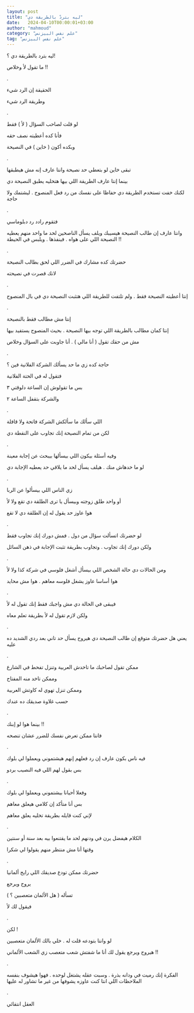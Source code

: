 ```yaml
---
layout: post
title: "ليه بتردّ بالطريقة دي"
date:   2024-04-10T00:00:01+03:00
author: "mahmoud"
category: "علم نفس البيزنس"
tag: "علم نفس البيزنس"
---
```



ليه بترد بالطريقة دي ؟!

ما تقول لأ وخلاص !!

.

الحقيقة إن الرد شيء

وطريقة الرد شيء

.

لو قلت لصاحب السؤال ( لأ ) فقط

فأنا كده أعطيته نصف حقه

وبكده أكون ( خاين ) في النصيحة

.

تبقى خاين لو بتعطي حد نصيحة وانتا عارف إنه مش
هيطبقها

بينما إنتا عارف الطريقة اللي بيها هتخليه يطبق النصيحة
دي

لكنك خفت تستخدم الطريقة دي حفاظا على نفسك من رد فعل
المنصوح . ليشتمك ولا حاجة

.

فتقوم رادد رد دبلوماسي

وانتا عارف إن طالب النصيحة هيسيبك ويلف يسأل الناصحين لحد
ما واحد منهم يعطيه النصيحة اللي على هواه . فينفذها . ويلبس في
الحيطة !!

.

حضرتك كده مشارك في الضرر اللي لحق بطالب النصيحة

لانك قصرت في نصيحته

.

إنتا أعطيته النصيحة فقط . ولم تلتفت للطريقة اللي هتثبت
النصيحة دي في بال المنصوح

.

إنتا مش مطالب فقط بالنصيحة

إنتا كمان مطالب بالطريقة اللي توجه بيها النصيحة . بحيث
المنصوح يستفيد بيها

مش من حقك تقول ( أنا مالي ) . أنا جاوبت على السؤال
وخلاص

.

حاجة كده زي ما حد يسألك الشركة الفلانية فين ؟

فتقول له في الحتة الفلانية

بس ما تقولوش إن الساعة دلوقتي ٣

والشركة بتقفل الساعة ٢

.

اللي سألك ما سألكش الشركة فاتحة ولا قافلة

لكن من تمام النصيحة إنك تجاوب على النقطة دي

.

وفيه أسئلة بيكون اللي بيسألها بيبحث عن إجابة
معينة

لو ما خدهاش منك . هيلف يسأل لحد ما يلاقي حد يعطيه
الإجابة دي

.

زي الناس اللي بيسألوا عن الربا

أو واحد طلق زوجته وبيسأل يا ترى الطلقة دي تقع ولا
لأ

هوا عاوز حد يقول له إن الطلقة دي لا تقع

.

لو حضرتك اتسألت سؤال من دول . فمش دورك إنك تجاوب
فقط

ولكن دورك إنك تجاوب . وتجاوب بطريقة تثبت الإجابة في ذهن
السائل

.

ومن الحالات دي حالة الشخص اللي بيسأل أشغل فلوسي في شركة
كذا ولا لأ

هوا أساسا عاوز يشغل فلوسه معاهم . هوا مش محايد

.

فيبقى في الحالة دي مش واجبك فقط إنك تقول له لأ

ولكن لازم تقول له لأ بطريقة تعلم معاه

.

يعني هل حضرتك متوقع إن طالب النصيحة دي هيروح يسأل حد
تاني بعد ردي الشديد ده عليه

.

ممكن تقول لصاحبك ما تاخدش العربية وتنزل تفحط في
الشارع

وممكن تاخد منه المفتاح

وممكن تنزل تهوي له كاوتش العربية

حسب غلاوة صديقك ده عندك

.

بينما هوا لو إبنك !!

فانتا ممكن تعرض نفسك للضرر عشان تنصحه

.

فيه ناس بكون عارف إن رد فعلهم إنهم هيشتموني ويعملوا لي
بلوك

بس بقول لهم اللي فيه النصيب بردو

.

وفعلا أحيانا بيشتموني ويعملوا لي بلوك

بس أنا متأكد إن كلامي هيعلق معاهم

لإني كنت قايله بطريقة تخليه يعلق معاهم

.

الكلام هيفضل يرن في ودنهم لحد ما يقتنعوا بيه بعد سنة أو
سنتين

وقتها أنا مش منتظر منهم يقولوا لي شكرا

.

حضرتك ممكن تودع صديقك اللي رايح ألمانيا

يروح ويرجع

تسأله ( هل الألمان متعصبين ؟ )

فيقول لك لأ

.

لكن !

لو وانتا بتودعه قلت له . خلي بالك الألمان متعصبين

هيروح ويرجع يقول لك أنا ما شفتش شعب متعصب زي الشعب
الألماني !!

.

الفكرة إنك رميت في ودانه بذرة . وسبت عقله يشتغل لوحده .
فهوا هيشوف بنفسه الملاحظات اللي انتا كنت عاوزه يشوفها من غير ما تشاور له
عليها

.

العقل انتقائي
